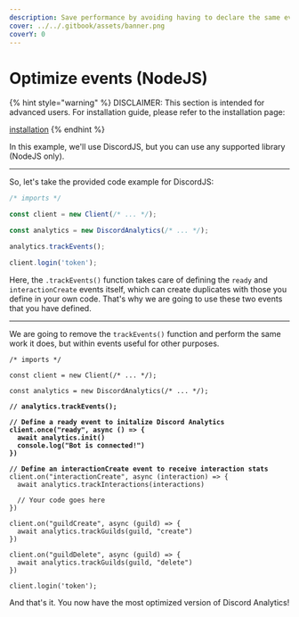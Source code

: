 ```yaml
---
description: Save performance by avoiding having to declare the same event twice!
cover: ../../.gitbook/assets/banner.png
coverY: 0
---
```


# Optimize events (NodeJS)

{% hint style="warning" %}
DISCLAIMER: This section is intended for advanced users. For installation guide, please refer to the installation page:

[installation](../installation/ "mention")
{% endhint %}

In this example, we'll use DiscordJS, but you can use any supported library (NodeJS only).

***

So, let's take the provided code example for DiscordJS:

```javascript
/* imports */

const client = new Client(/* ... */);

const analytics = new DiscordAnalytics(/* ... */);

analytics.trackEvents();

client.login('token');
```

Here, the `.trackEvents()` function takes care of defining the `ready` and `interactionCreate` events itself, which can create duplicates with those you define in your own code. That's why we are going to use these two events that you have defined.

***

We are going to remove the `trackEvents()` function and perform the same work it does, but within events useful for other purposes.

<pre class="language-javascript"><code class="lang-javascript">/* imports */

const client = new Client(/* ... */);

const analytics = new DiscordAnalytics(/* ... */);

<strong>// analytics.trackEvents();
</strong><strong>
</strong><strong>// Define a ready event to initalize Discord Analytics
</strong><strong>client.once("ready", async () => {
</strong><strong>  await analytics.init()
</strong><strong>  console.log("Bot is connected!")
</strong><strong>})
</strong><strong>
</strong><strong>// Define an interactionCreate event to receive interaction stats
</strong>client.on("interactionCreate", async (interaction) => {
  await analytics.trackInteractions(interactions)

  // Your code goes here
})

client.on("guildCreate", async (guild) => {
  await analytics.trackGuilds(guild, "create")
})

client.on("guildDelete", async (guild) => {
  await analytics.trackGuilds(guild, "delete")
})

client.login('token');
</code></pre>

And that's it. You now have the most optimized version of Discord Analytics!
